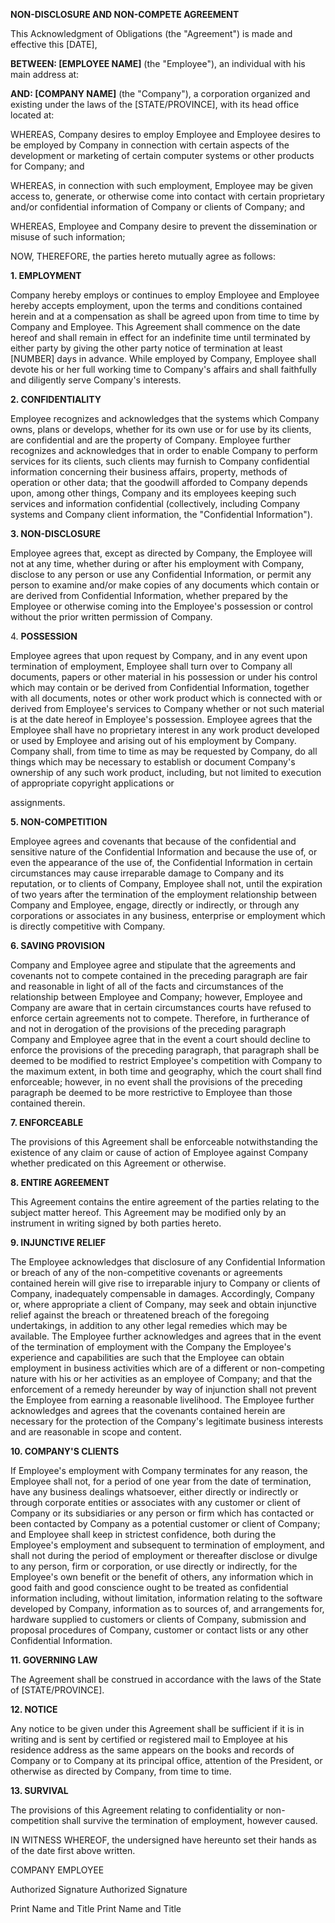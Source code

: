 **NON-DISCLOSURE AND NON-COMPETE AGREEMENT**

This Acknowledgment of Obligations (the \"Agreement\") is made and
effective this \[DATE\],

**BETWEEN: \[EMPLOYEE NAME\]** (the \"Employee\"), an individual with
his main address at:

**AND: \[COMPANY NAME\]** (the \"Company\"), a corporation organized and
existing under the laws of the \[STATE/PROVINCE\], with its head office
located at:

WHEREAS, Company desires to employ Employee and Employee desires to be
employed by Company in connection with certain aspects of the
development or marketing of certain computer systems or other products
for Company; and

WHEREAS, in connection with such employment, Employee may be given
access to, generate, or otherwise come into contact with certain
proprietary and/or confidential information of Company or clients of
Company; and

WHEREAS, Employee and Company desire to prevent the dissemination or
misuse of such information;

NOW, THEREFORE, the parties hereto mutually agree as follows:

**1. EMPLOYMENT**

Company hereby employs or continues to employ Employee and Employee
hereby accepts employment, upon the terms and conditions contained
herein and at a compensation as shall be agreed upon from time to time
by Company and Employee. This Agreement shall commence on the date
hereof and shall remain in effect for an indefinite time until
terminated by either party by giving the other party notice of
termination at least \[NUMBER\] days in advance. While employed by
Company, Employee shall devote his or her full working time to
Company\'s affairs and shall faithfully and diligently serve Company\'s
interests.

**2. CONFIDENTIALITY**

Employee recognizes and acknowledges that the systems which Company
owns, plans or develops, whether for its own use or for use by its
clients, are confidential and are the property of Company. Employee
further recognizes and acknowledges that in order to enable Company to
perform services for its clients, such clients may furnish to Company
confidential information concerning their business affairs, property,
methods of operation or other data; that the goodwill afforded to
Company depends upon, among other things, Company and its employees
keeping such services and information confidential (collectively,
including Company systems and Company client information, the
\"Confidential Information\").

**3. NON-DISCLOSURE**

Employee agrees that, except as directed by Company, the Employee will
not at any time, whether during or after his employment with Company,
disclose to any person or use any Confidential Information, or permit
any person to examine and/or make copies of any documents which contain
or are derived from Confidential Information, whether prepared by the
Employee or otherwise coming into the Employee\'s possession or control
without the prior written permission of Company.

4\. **POSSESSION**

Employee agrees that upon request by Company, and in any event upon
termination of employment, Employee shall turn over to Company all
documents, papers or other material in his possession or under his
control which may contain or be derived from Confidential Information,
together with all documents, notes or other work product which is
connected with or derived from Employee\'s services to Company whether
or not such material is at the date hereof in Employee\'s possession.
Employee agrees that the Employee shall have no proprietary interest in
any work product developed or used by Employee and arising out of his
employment by Company. Company shall, from time to time as may be
requested by Company, do all things which may be necessary to establish
or document Company\'s ownership of any such work product, including,
but not limited to execution of appropriate copyright applications or

assignments.

**5. NON-COMPETITION**

Employee agrees and covenants that because of the confidential and
sensitive nature of the Confidential Information and because the use of,
or even the appearance of the use of, the Confidential Information in
certain circumstances may cause irreparable damage to Company and its
reputation, or to clients of Company, Employee shall not, until the
expiration of two years after the termination of the employment
relationship between Company and Employee, engage, directly or
indirectly, or through any corporations or associates in any business,
enterprise or employment which is directly competitive with Company.

**6. SAVING PROVISION**

Company and Employee agree and stipulate that the agreements and
covenants not to compete contained in the preceding paragraph are fair
and reasonable in light of all of the facts and circumstances of the
relationship between Employee and Company; however, Employee and Company
are aware that in certain circumstances courts have refused to enforce
certain agreements not to compete. Therefore, in furtherance of and not
in derogation of the provisions of the preceding paragraph Company and
Employee agree that in the event a court should decline to enforce the
provisions of the preceding paragraph, that paragraph shall be deemed to
be modified to restrict Employee\'s competition with Company to the
maximum extent, in both time and geography, which the court shall find
enforceable; however, in no event shall the provisions of the preceding
paragraph be deemed to be more restrictive to Employee than those
contained therein.

**7. ENFORCEABLE**

The provisions of this Agreement shall be enforceable notwithstanding
the existence of any claim or cause of action of Employee against
Company whether predicated on this Agreement or otherwise.

**8. ENTIRE AGREEMENT**

This Agreement contains the entire agreement of the parties relating to
the subject matter hereof. This Agreement may be modified only by an
instrument in writing signed by both parties hereto.

**9. INJUNCTIVE RELIEF**

The Employee acknowledges that disclosure of any Confidential
Information or breach of any of the non-competitive covenants or
agreements contained herein will give rise to irreparable injury to
Company or clients of Company, inadequately compensable in damages.
Accordingly, Company or, where appropriate a client of Company, may seek
and obtain injunctive relief against the breach or threatened breach of
the foregoing undertakings, in addition to any other legal remedies
which may be available. The Employee further acknowledges and agrees
that in the event of the termination of employment with the Company the
Employee\'s experience and capabilities are such that the Employee can
obtain employment in business activities which are of a different or
non-competing nature with his or her activities as an employee of
Company; and that the enforcement of a remedy hereunder by way of
injunction shall not prevent the Employee from earning a reasonable
livelihood. The Employee further acknowledges and agrees that the
covenants contained herein are necessary for the protection of the
Company\'s legitimate business interests and are reasonable in scope and
content.

**10. COMPANY\'S CLIENTS**

If Employee\'s employment with Company terminates for any reason, the
Employee shall not, for a period of one year from the date of
termination, have any business dealings whatsoever, either directly or
indirectly or through corporate entities or associates with any customer
or client of Company or its subsidiaries or any person or firm which has
contacted or been contacted by Company as a potential customer or client
of Company; and Employee shall keep in strictest confidence, both during
the Employee\'s employment and subsequent to termination of employment,
and shall not during the period of employment or thereafter disclose or
divulge to any person, firm or corporation, or use directly or
indirectly, for the Employee\'s own benefit or the benefit of others,
any information which in good faith and good conscience ought to be
treated as confidential information including, without limitation,
information relating to the software developed by Company, information
as to sources of, and arrangements for, hardware supplied to customers
or clients of Company, submission and proposal procedures of Company,
customer or contact lists or any other Confidential Information.

**11. GOVERNING LAW**

The Agreement shall be construed in accordance with the laws of the
State of \[STATE/PROVINCE\].

**12. NOTICE**

Any notice to be given under this Agreement shall be sufficient if it is
in writing and is sent by certified or registered mail to Employee at
his residence address as the same appears on the books and records of
Company or to Company at its principal office, attention of the
President, or otherwise as directed by Company, from time to time.

**13. SURVIVAL**

The provisions of this Agreement relating to confidentiality or
non-competition shall survive the termination of employment, however
caused.

IN WITNESS WHEREOF, the undersigned have hereunto set their hands as of
the date first above written.

COMPANY EMPLOYEE

Authorized Signature Authorized Signature

Print Name and Title Print Name and Title
